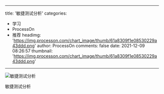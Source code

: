 
---
title: '敏捷测试分析'
categories: 
 - 学习
 - ProcessOn
 - 推荐
headimg: 'https://img.processon.com/chart_image/thumb/61a8309f1e08530229a43ddd.png'
author: ProcessOn
comments: false
date: 2021-12-09 08:26:57
thumbnail: 'https://img.processon.com/chart_image/thumb/61a8309f1e08530229a43ddd.png'
---

<div>   
<img class="thumb" alt="敏捷测试分析" src="https://img.processon.com/chart_image/thumb/61a8309f1e08530229a43ddd.png" referrerpolicy="no-referrer">
<p>敏捷测试分析</p>  
</div>
            
